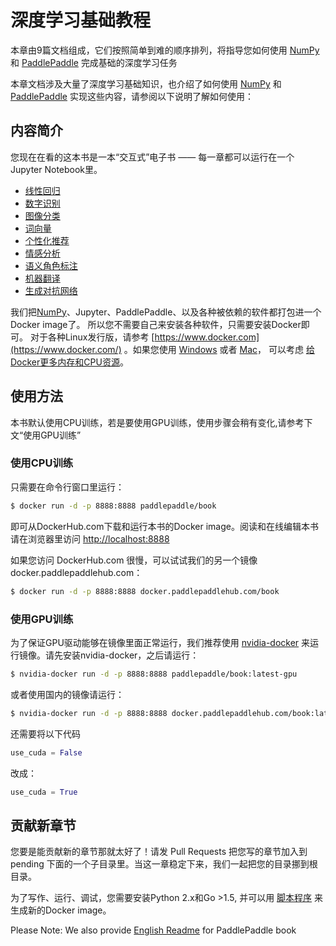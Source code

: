 # 深度学习基础教程

本章由9篇文档组成，它们按照简单到难的顺序排列，将指导您如何使用 [NumPy](https://www.numpy.org.cn) 和 [PaddlePaddle](https://www.paddlepaddle.org.cn/?from=matplotlib-cn) 完成基础的深度学习任务

本章文档涉及大量了深度学习基础知识，也介绍了如何使用 [NumPy](https://www.numpy.org.cn) 和 [PaddlePaddle](https://www.paddlepaddle.org.cn/?from=matplotlib-cn) 实现这些内容，请参阅以下说明了解如何使用：

## 内容简介

您现在在看的这本书是一本“交互式”电子书 —— 每一章都可以运行在一个Jupyter Notebook里。

- [线性回归](fit_a_line)
- [数字识别](recognize_digits)
- [图像分类](image_classification)
- [词向量](word2vec)
- [个性化推荐](recommender_system)
- [情感分析](understand_sentiment)
- [语义角色标注](label_semantic_roles)
- [机器翻译](machine_translation)
- [生成对抗网络](gan)

我们把[NumPy](https://www.numpy.org.cn/)、Jupyter、PaddlePaddle、以及各种被依赖的软件都打包进一个Docker image了。
所以您不需要自己来安装各种软件，只需要安装Docker即可。
对于各种Linux发行版，请参考 [https://www.docker.com](https://www.docker.com/) 。如果您使用 [Windows](https://www.docker.com/docker-windows) 或者 [Mac](https://www.docker.com/docker-mac)，
可以考虑 [给Docker更多内存和CPU资源](http://stackoverflow.com/a/39720010/724872)。

## 使用方法

本书默认使用CPU训练，若是要使用GPU训练，使用步骤会稍有变化,请参考下文“使用GPU训练”

### 使用CPU训练

只需要在命令行窗口里运行：

``` bash
$ docker run -d -p 8888:8888 paddlepaddle/book
```

即可从DockerHub.com下载和运行本书的Docker image。阅读和在线编辑本书请在浏览器里访问 [http://localhost:8888](http://localhost:8888/)

如果您访问 DockerHub.com 很慢，可以试试我们的另一个镜像 docker.paddlepaddlehub.com：

``` bash
$ docker run -d -p 8888:8888 docker.paddlepaddlehub.com/book
```

### 使用GPU训练

为了保证GPU驱动能够在镜像里面正常运行，我们推荐使用 [nvidia-docker](https://github.com/NVIDIA/nvidia-docker) 来运行镜像。请先安装nvidia-docker，之后请运行：

``` bash
$ nvidia-docker run -d -p 8888:8888 paddlepaddle/book:latest-gpu
```

或者使用国内的镜像请运行：

``` bash
$ nvidia-docker run -d -p 8888:8888 docker.paddlepaddlehub.com/book:latest-gpu
```

还需要将以下代码

``` python
use_cuda = False
```

改成：

``` python
use_cuda = True
```

## 贡献新章节

您要是能贡献新的章节那就太好了！请发 Pull Requests 把您写的章节加入到 pending 下面的一个子目录里。当这一章稳定下来，我们一起把您的目录挪到根目录。

为了写作、运行、调试，您需要安装Python 2.x和Go >1.5, 并可以用 [脚本程序](https://github.com/PaddlePaddle/book/blob/develop/.tools/convert-markdown-into-ipynb-and-test.sh) 来生成新的Docker image。

Please Note: We also provide [English Readme](https://github.com/PaddlePaddle/book/blob/develop/README.md) for PaddlePaddle book